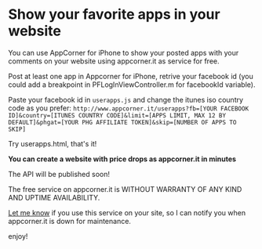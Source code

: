 Show your favorite apps in your website
============

You can use AppCorner for iPhone to show your posted apps with your comments on your website using appcorner.it as service for free.

Post at least one app in Appcorner for iPhone, retrive your facebook id (you could add a breakpoint in  PFLogInViewController.m for facebookId variable).

Paste your facebook id in `userapps.js` and change the itunes iso country code as you prefer:
`http://www.appcorner.it/userapps?fb=[YOUR FACEBOOK ID]&country=[ITUNES COUNTRY CODE]&limit=[APPS LIMIT, MAX 12 BY DEFAULT]&phgat=[YOUR PHG AFFILIATE TOKEN]&skip=[NUMBER OF APPS TO SKIP]`

Try userapps.html, that's it!

**You can create a website with price drops as appcorner.it in minutes**

The API will be published soon!


The free service on appcorner.it is WITHOUT WARRANTY OF ANY KIND AND UPTIME AVAILABILITY.

[Let me know](http://www.appcorner.it/en/contacts.html) if you use this service on your site, so I can notify you when appcorner.it is down for maintenance.

enjoy!
